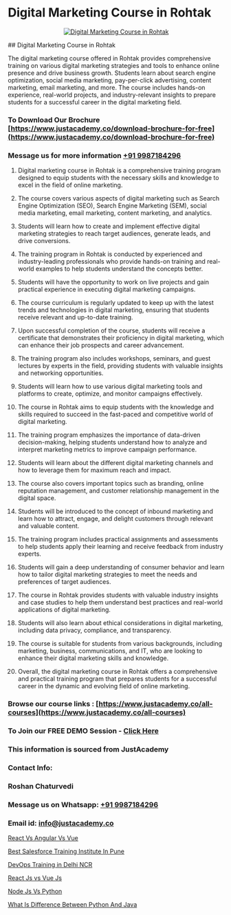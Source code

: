 # Digital Marketing Course in Rohtak

<p align="center">
  <a href="https://justacademy.co/course-detail/digital-marketing">
    <img src="https://justacademy.co/storage2/course_image/1676636720_course_image.webp" alt="Digital Marketing Course in Rohtak">
  </a>
</p>
## Digital Marketing Course in Rohtak

The digital marketing course offered in Rohtak provides comprehensive training on various digital marketing strategies and tools to enhance online presence and drive business growth. Students learn about search engine optimization, social media marketing, pay-per-click advertising, content marketing, email marketing, and more. The course includes hands-on experience, real-world projects, and industry-relevant insights to prepare students for a successful career in the digital marketing field.
### To Download Our Brochure [https://www.justacademy.co/download-brochure-for-free](https://www.justacademy.co/download-brochure-for-free)
### Message us for more information [+91 9987184296](https://api.whatsapp.com/send?phone=919987184296)
1) Digital marketing course in Rohtak is a comprehensive training program designed to equip students with the necessary skills and knowledge to excel in the field of online marketing.

2) The course covers various aspects of digital marketing such as Search Engine Optimization (SEO), Search Engine Marketing (SEM), social media marketing, email marketing, content marketing, and analytics.

3) Students will learn how to create and implement effective digital marketing strategies to reach target audiences, generate leads, and drive conversions.

4) The training program in Rohtak is conducted by experienced and industry-leading professionals who provide hands-on training and real-world examples to help students understand the concepts better.

5) Students will have the opportunity to work on live projects and gain practical experience in executing digital marketing campaigns.

6) The course curriculum is regularly updated to keep up with the latest trends and technologies in digital marketing, ensuring that students receive relevant and up-to-date training.

7) Upon successful completion of the course, students will receive a certificate that demonstrates their proficiency in digital marketing, which can enhance their job prospects and career advancement.

8) The training program also includes workshops, seminars, and guest lectures by experts in the field, providing students with valuable insights and networking opportunities.

9) Students will learn how to use various digital marketing tools and platforms to create, optimize, and monitor campaigns effectively.

10) The course in Rohtak aims to equip students with the knowledge and skills required to succeed in the fast-paced and competitive world of digital marketing.

11) The training program emphasizes the importance of data-driven decision-making, helping students understand how to analyze and interpret marketing metrics to improve campaign performance.

12) Students will learn about the different digital marketing channels and how to leverage them for maximum reach and impact.

13) The course also covers important topics such as branding, online reputation management, and customer relationship management in the digital space.

14) Students will be introduced to the concept of inbound marketing and learn how to attract, engage, and delight customers through relevant and valuable content.

15) The training program includes practical assignments and assessments to help students apply their learning and receive feedback from industry experts.

16) Students will gain a deep understanding of consumer behavior and learn how to tailor digital marketing strategies to meet the needs and preferences of target audiences.

17) The course in Rohtak provides students with valuable industry insights and case studies to help them understand best practices and real-world applications of digital marketing.

18) Students will also learn about ethical considerations in digital marketing, including data privacy, compliance, and transparency.

19) The course is suitable for students from various backgrounds, including marketing, business, communications, and IT, who are looking to enhance their digital marketing skills and knowledge.

20) Overall, the digital marketing course in Rohtak offers a comprehensive and practical training program that prepares students for a successful career in the dynamic and evolving field of online marketing.

### Browse our course links : [https://www.justacademy.co/all-courses](https://www.justacademy.co/all-courses) 
### To Join our FREE DEMO Session - [Click Here](https://www.justacademy.co/register-for-course-demo)


### This information is sourced from JustAcademy
### Contact Info:
### Roshan Chaturvedi
### Message us on Whatsapp: [+91 9987184296](https://api.whatsapp.com/send?phone=919987184296)
### Email id: [info@justacademy.co](mailto:info@justacademy.co)
                
[React Vs Angular Vs Vue](https://www.linkedin.com/pulse/react-vs-angular-vue-justacademy-pune-huktc?trackingId=JzpwjbiQYy4ifCGEMNHR6A%3D%3D&lipi=urn%3Ali%3Apage%3Ad_flagship3_company_admin%3BXS20KxDuR2OiZGdryJTcxQ%3D%3D)

[Best Salesforce Training Institute In Pune](https://www.linkedin.com/pulse/best-salesforce-training-institute-pune-justacademy-austin-d5abf?trackingId=0Eo3XLQ4mAAdLRLBTB%2Bp1g%3D%3D&lipi=urn%3Ali%3Apage%3Ad_flagship3_company_admin%3BmA9QTMf0RKatDJxEf%2FJ3Jw%3D%3D)

[DevOps Training in Delhi NCR](https://medium.com/@ranepooja/devops-training-in-delhi-ncr-f8b96582f69c)

[React Js vs Vue Js](https://medium.com/@ranemanish460/react-js-vs-vue-js-f513a2eb6a00)

[Node Js Vs Python](https://justacademyin.github.io/justacademy/node-js-vs-python)

[What Is Difference Between Python And Java](https://justacademyin.github.io/justacademy/what-is-difference-between-python-and-java)

